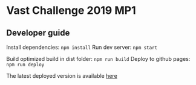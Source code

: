 # Vast Challenge 2019 MP1

## Developer guide
Install dependencies: `npm install`
Run dev server: `npm start`

Build optimized build in dist folder: `npm run build`
Deploy to github pages: `npm run deploy`

The latest deployed version is available [here](https://pannacotta98.github.io/vast-challenge-2019-mc1/)